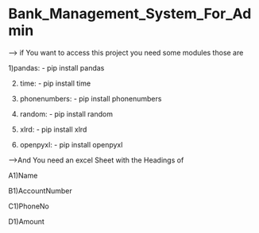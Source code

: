 # Bank_Management_System_For_Admin

--> if You want to access this project you need some modules those are

1)pandas: - pip install pandas

2) time: - pip install time

3) phonenumbers: - pip install phonenumbers

4) random: - pip install random

5) xlrd: - pip install xlrd

6) openpyxl: - pip install openpyxl

-->And You need an excel Sheet with the Headings of

A1)Name

B1)AccountNumber

C1)PhoneNo

D1)Amount
